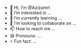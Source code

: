 - 👋 Hi, I’m @Azizamrt
- 👀 I’m interested in ...
- 🌱 I’m currently learning ...
- 💞️ I’m looking to collaborate on ...
- 📫 How to reach me ...
- 😄 Pronouns: ...
- ⚡ Fun fact: ...

<!---
Azizamrt/Azizamrt is a ✨ special ✨ repository because its `README.md` (this file) appears on your GitHub profile.
You can click the Preview link to take a look at your changes.
--->
